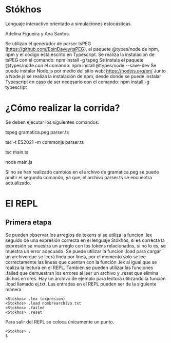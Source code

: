 # Stókhos
Lenguaje interactivo orientado a simulaciones estocásticas. 

Adelina Figueira y Ana Santos.

Se utilizan el generador de parser tsPEG (https://github.com/EoinDavey/tsPEG), el paquete @types/node de npm, npm y el código está escrito en Typescript.
Se realiza la instalación de tsPEG con el comando:  npm install -g tspeg
Se instala el paquete @types/node con el comando:  npm install @types/node --save-dev
Se puede instalar Node.js por medio del sitio web:  https://nodejs.org/en/
Junto a Node.js se realiza la instalación de npm, desde donde se puede instalar Typescript en caso de ser necesario con el comando: npm install -g typescript

# ¿Cómo realizar la corrida?
Se deben ejecutar los siguientes comandos:

tspeg gramatica.peg parser.ts

tsc -t ES2021 -m commonjs parser.ts

tsc main.ts

node main.js

Si no se han realizado cambios en el archivo de gramatica.peg se puede omitir el segundo comando, ya que, el archivo parser.ts se encuentra actualizado.

# El REPL
## Primera etapa
Se pueden observar los arreglos de tokens si se utiliza la funcion .lex seguido de una expresión correcta en el lenguaje Stókhos, si es correcta la expresión se muestra un arreglo con los tokens relacionados, si no lo es, se muestra un error adecuado.
Se puede utilizar la funcion .load para cargar un archivo que se leerá línea por línea, por el momento solo se lee correctamente las líneas que cuentan con la función .lex al igual que se realiza la lectura en el REPL. También se pueden utilizar las funciones .failed que demuestran los errores al leer un archivo y .reset que elimina dichos errores.
Hay un archivo de ejemplo para lectura utilizando la función .load llamado ej.txt.
Las entradas en el REPL pueden ser de la siguiente manera

    <Stokhos> .lex (expresion)
    <Stokhos> .load nombrearchivo.txt
    <Stokhos> .failed
    <Stokhos> .reset

Para salir del REPL se coloca únicamente un punto.

    <Stokhos> .
    $
